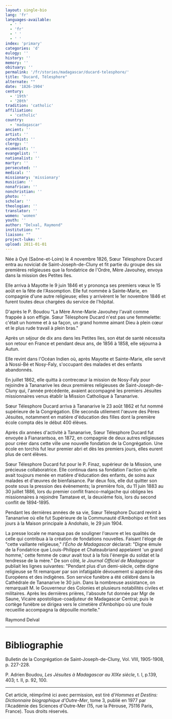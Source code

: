 ```yaml
---
layout: single-bio
lang: 'fr'
languages-available:
  - ' '
  - 'fr'
  - ' '
  - ' '
index: 'primary'
categories: 'd'
eulogy: ''
history: ''
memory: ''
obituary: ''
permalink: '/fr/stories/madagascar/ducard-telesphore/'
title: "Ducard, Télesphore"
alternate: ""
date: '1826-1904'
century:
  - '19th'
  - '20th'
tradition: 'catholic'
affiliation:
  - 'catholic'
country:
  - 'madagascar'
ancient: ''
artist: ''
catechist: ''
clergy: ''
ecumenist: ''
evangelist: ''
nationalist: ''
martyr: ''
persecuted: ''
medical: ''
missionary: 'missionary'
musician: ''
nonafrican: ''
nonchristian: ''
photo: ''
scholar: ''
theologian: ''
translator: ''
women: 'women'
youth: ''
author: "Delval, Raymond"
institution: ""
liaison: ""
project-luke: ''
upload: 2011-01-01
---
```




Née à Oyé (Saône-et-Loire) le 4 novembre 1826, Sœur Télesphore Ducard entra au noviciat de Saint-Joseph-de-Cluny et fit partie du groupe des six premières religieuses que la fondatrice de l'Ordre, Mère Javouhey, envoya dans la mission des Petites Iles.

Elle arriva à Mayotte le 9 juin 1846 et y prononça ses premiers vœux le 15 août en la fête de l'Assomption. Elle fut nommée à Sainte-Marie, en compagnie d'une autre religieuse; elles y arrivèrent le 1er novembre 1846 et furent toutes deux chargées du service de l'hôpital.

D'après le P. Boudou "La Mère Anne-Marie Javouhey l'avait comme frappée à son effigie. Sœur Télesphore Ducard n'est pas une femmelette: c'était un homme et à sa façon, un grand homme aimant Dieu à plein cœur et le plus rude travail à plein bras."

Après un séjour de dix ans dans les Petites Iles, son état de santé nécessita son retour en France et pendant deux ans, de 1856 à 1858, elle séjourna à Autun.

Elle revint dans l'Océan Indien où, après Mayotte et Sainte-Marie, elle servit à Nossi-Bé et Nosy-Faly, s'occupant des malades et des enfants abandonnés.

En juillet 1862, elle quitta à contrecœur la mission de Nosy-Faly pour rejoindre à Tananarive les deux premières religieuses de Saint-Joseph-de-Cluny qui, l'année précédente, avaient accompagné les premiers Jésuites missionnaires venus établir la Mission Catholique à Tananarive.

Sœur Télesphore Ducard arriva à Tananarive le 23 août 1862 et fut nommé supérieure de la Congrégation. Elle seconda utilement l'œuvre des Pères Jésuites, notamment en matière d'éducation des filles dont la première école compta dès le début 400 élèves.

Après dix années d'activité à Tananarive, Sœur Télesphore Ducard fut envoyée à Fianarantsoa, en 1872, en compagnie de deux autres religieuses pour créer dans cette ville une nouvelle fondation de la Congrégation. Une école en torchis fut leur premier abri et dès les premiers jours, elles eurent plus de cent élèves.

Sœur Télesphore Ducard fut pour le P. Finaz, supérieur de la Mission, une précieuse collaboratrice. Elle continua dans sa fondation l'action qu'elle avait toujours menée en matière d'éducation des enfants, de soins aux malades et d'œuvres de bienfaisance. Par deux fois, elle dut quitter son poste sous la pression des évènements; la première fois, du 11 juin 1883 au 30 juillet 1886, lors du premier conflit franco-malgache qui obligea les missionnaires à rejoindre Tamatave et, la deuxième fois, lors du second conflit de 1894-1895.

Pendant les dernières années de sa vie, Sœur Télesphore Ducard revint à Tananarive où elle fut Supérieure de la Communauté d'Ambohipo et finit ses jours à la Maison principale à Andohalo, le 29 juin 1904.

La presse locale ne manqua pas de souligner l'œuvre et les qualités de celle qui contribua à la création de fondations nouvelles. Faisant l'éloge de "cette vaillante religieuse,"  *l'Écho de Madagascar* déclarait: "Digne émule de la Fondatrice que Louis-Philippe et Chateaubriand appelaient 'un grand homme,' cette femme de cœur avait tout à la fois l'énergie du soldat et la tendresse de la mère." De son côté, *le Journal Officiel de Madagascar* publiait les lignes suivantes: "Pendant plus d'un demi-siècle, cette digne religieuse se fit remarquer par son infatigable dévouement si apprécié des Européens et des indigènes. Son service funèbre a été célébré dans la Cathédrale de Tananarive le 30 juin. Dans la nombreuse assistance, on remarquait M. le Gouverneur des Colonies et plusieurs notabilités civiles et militaires. Après les dernières prières, l'absoute fut donnée par Mgr de Saune, Vicaire apostolique-coadjuteur de Madagascar Central; puis le cortège funèbre se dirigea vers le cimetière d'Ambohipo où une foule recueillie accompagna la dépouille mortelle."

Raymond Delval

---

# Bibliographie

Bulletin de la Congrégation de Saint-Joseph-de-Cluny, Vol. VIII, 1905-1908, p. 227-228.

P. Adrien Boudou, *Les Jésuites à Madagascar au XIXe siècle*, t. l, p.139, 403; t. II, p. 92, 100.

---

Cet article, réimprîmé ici avec permission, est tiré d'*Hommes et Destins: Dictionnaire biographique d'Outre-Mer*, tome 3, publié en 1977 par l'Académie des Sciences d'Outre-Mer (15, rue la Pérouse, 75116 Paris, France). Tous droits réservés.
